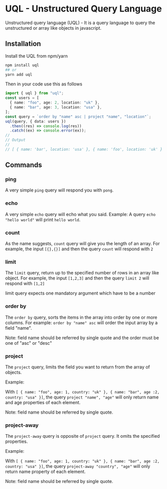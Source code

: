 # UQL - Unstructured Query Language

Unstructured query language (UQL) - It is a query language to query the unstructured or array like objects in javascript.

## Installation

Install the UQL from npm/yarn

```sh
npm install uql
## or
yarn add uql
```

Then in your code use this as follows

```ts
import { uql } from "uql";
const users = [
  { name: "foo", age: 2, location: "uk" },
  { name: "bar", age: 3, location: "usa" },
];
const query = `order by "name" asc | project "name", "location"`;
uql(query, { data: users })
  .then((res) => console.log(res))
  .catch((ex) => console.error(ex));
//
// Output
//
// [ { name: 'bar', location: 'usa' }, { name: 'foo', location: 'uk' } ]
```

## Commands

### ping

A very simple `ping` query will respond you with `pong`.

### echo

A very simple `echo` query will echo what you said. Example: A query `echo "hello world"` will print `hello world`.

### count

As the name suggests, `count` query will give you the length of an array. For example, the input `[{},{}]` and then the query `count` will respond with `2`

### limit

The `limit` query, return up to the specified number of rows in an array like object. For example, the input `[1,2,3]` and then the query `limit 2` will respond with `[1,2]`

limit query expects one mandatory argument which have to be a number

### order by

The `order by` query, sorts the items in the array into order by one or more columns. For example: `order by "name" asc` will order the input array by a field "name".

Note: field name should be referred by single quote and the order must be one of "asc" or "desc"

### project

The `project` query, limits the field you want to return from the array of objects.

Example:

With `[ { name: "foo", age: 1, country: "uk" }, { name: "bar", age :2, country: "usa" }]`, the query `project "name", "age"` will only return name and age properties of each element.

Note: field name should be referred by single quote.

### project-away

The `project-away` query is opposite of `project` query. It omits the specified properties.

Example:

With `[ { name: "foo", age: 1, country: "uk" }, { name: "bar", age :2, country: "usa" }]`, the query `project-away "country", "age"` will only return name property of each element.

Note: field name should be referred by single quote.

